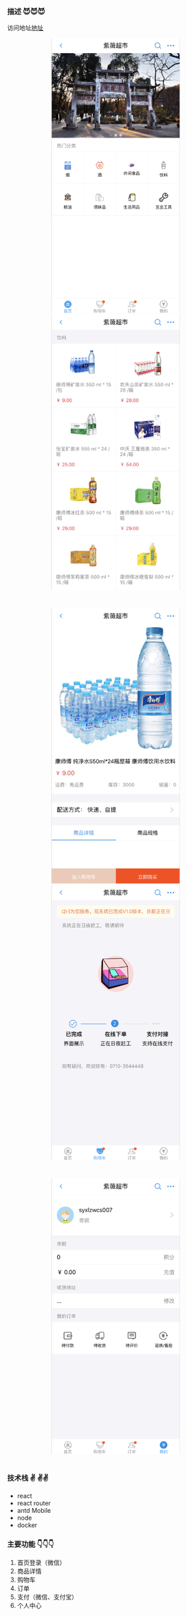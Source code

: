 

### 描述 :smiling_imp::smiling_imp::smiling_imp:

访问地址[地址](http://47.101.189.16:9001/)  

<div align=center style="margin-bottom:40px">
    <img src="./img/1.png" width = "300" style="margin-left:20px,margin-right:20px">
    <img src="./img/2.png" width = "300" style="margin-left:20px,margin-right:20px">
</div>
<div align=center style="margin-bottom:40px">
    <img src="./img/3.png" width = "300" style="margin-left:20px,margin-right:20px">
    <img src="./img/4.png" width = "300" style="margin-left:20px,margin-right:20px">
</div>
<div align=center style="margin-bottom:40px">
    <img src="./img/5.png" width = "300" style="margin-left:20px,margin-right:20px">
</div>

### 技术栈 :v: :v::v:

- react 
- react router 
- antd Mobile
- node 
- docker



### 主要功能 :point_down::point_down::point_down:
1. 首页登录（微信）
2. 商品详情
3. 购物车
4. 订单
5. 支付（微信、支付宝）
6. 个人中心

